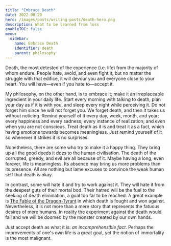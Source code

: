 ```yaml
---
title: "Embrace Death"
date: 2022-08-20
hero: /images/posts/writing-posts/death-hero.png
description: What to be learned from loss
enableTOC: false
menu:
  sidebar:
    name: Embrace Death
    identifier: death
    parent: philosophy
---
```


Death, the most detested of the experience (i.e. life) from the majority of whom
endure. People hate, avoid, and even fight it, but no matter the struggle with
that edifice, it will devour you and everyone close to your heart. You will
have—even if you hate to—accept it.

My philosophy, on the other hand, is to embrace it; make it an irreplaceable
ingredient in your daily life. Start every morning with talking to death, plan
your day as if it is with you, and sleep every night while perceiving it. Do not
forget him since he will not forget you. We forget death, and then it takes us
without noticing. Remind yourself of it every day, week, month, and year; every
happiness and every sadness; every instance of realization; and even when you
are not conscious. Treat death as it is and treat it as a fact, which having
emotions towards becomes meaningless. Just remind yourself of it so whenever it
strikes it is no surprises.

Nonetheless, there are some who try to make it a happy thing. They bring up all
the good deeds it does to the human civilisation. The death of the corrupted,
greedy, and evil are all because of it. Maybe having a long, even forever, life
is meaningless. Its absence may bring us more problems than its presence. All
are nothing but lame excuses to convince the weak human self that death is okay.

In contrast, some will hate it and try to work against it. They will hate it
from the deepest guts of their mortal bod. Their hatred will be the fuel to the
seeking of death elimination, a goal too far to be reached. A great example is
[The Fable of the Dragon-Tyrant](https://en.wikipedia.org/wiki/The_Fable_of_the_Dragon-Tyrant)
in which death is fought and won against. Nevertheless, it is not more than a
mere story that represents the fatuous desires of mere humans. In reality the
experiment against the death would fail and we will be doomed by the monster
created by our own hands.

Just accept death as what it is: *an incomprehensible fact.* Perhaps the
improvements of one's own life is a great goal, yet the notion of immortality is
the most malignant.
